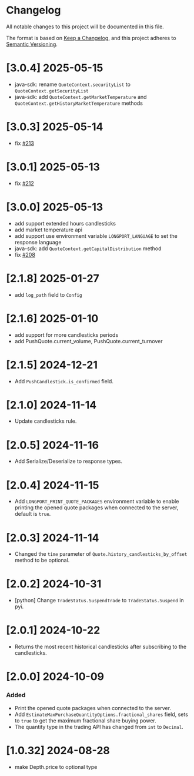 # Changelog
All notable changes to this project will be documented in this file.

The format is based on [Keep a Changelog](https://keepachangelog.com/en/1.0.0/),
and this project adheres to [Semantic Versioning](https://semver.org/spec/v2.0.0.html).

# [3.0.4] 2025-05-15

- java-sdk: rename `QuoteContext.securityList` to `QuoteContext.getSecurityList`
- java-sdk: add `QuoteContext.getMarketTemperature` and `QuoteContext.getHistoryMarketTemperature` methods

# [3.0.3] 2025-05-14

- fix [#213](https://github.com/longportapp/openapi/issues/213)

# [3.0.1] 2025-05-13

- fix [#212](https://github.com/longportapp/openapi/issues/212)

# [3.0.0] 2025-05-13

- add support extended hours candlesticks
- add market temperature api
- add support use environment variable `LONGPORT_LANGUAGE` to set the response language
- java-sdk: add `QuoteContext.getCapitalDistribution` method
- fix [#208](https://github.com/longportapp/openapi/issues/208)

# [2.1.8] 2025-01-27

- add `log_path` field to `Config`

# [2.1.6] 2025-01-10

- add support for more candlesticks periods
- add PushQuote.current_volume, PushQuote.current_turnover

# [2.1.5] 2024-12-21

- Add `PushCandlestick.is_confirmed` field.

# [2.1.0] 2024-11-14

- Update candlesticks rule.

# [2.0.5] 2024-11-16

- Add Serialize/Deserialize to response types.

# [2.0.4] 2024-11-15

- Add `LONGPORT_PRINT_QUOTE_PACKAGES` environment variable to enable printing the opened quote packages when connected to the server, default is `true`.

# [2.0.3] 2024-11-14

- Changed the `time` parameter of `Quote.history_candlesticks_by_offset` method to be optional.

# [2.0.2] 2024-10-31

- [python] Change `TradeStatus.SuspendTrade` to `TradeStatus.Suspend` in pyi.

# [2.0.1] 2024-10-22

- Returns the most recent historical candlesticks after subscribing to the candlesticks.

# [2.0.0] 2024-10-09

### Added

- Print the opened quote packages when connected to the server.
- Add `EstimateMaxPurchaseQuantityOptions.fractional_shares` field, sets to `true` to get the maximum fractional share buying power.
- The quantity type in the trading API has changed from `int` to `Decimal`.

# [1.0.32] 2024-08-28

- make Depth.price to optional type
